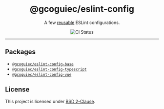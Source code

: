 <h1 align="center">@gcoguiec/eslint-config</h1>
<p align="center">
  A few <a href="https://eslint.org/docs/developer-guide/shareable-configs">reusable</a> ESLint configurations.
</p>
<p align="center">
  <img src="https://img.shields.io/github/actions/workflow/status/gcoguiec/eslint-config/ci?branch=main&label=ci&style=flat-square" alt="CI Status"/>
</p>

<hr>

## Packages

- [`@gcoguiec/eslint-config-base`](./packages/eslint-config-base)
- [`@gcoguiec/eslint-config-typescript`](./packages/eslint-config-typescript)
- [`@gcoguiec/eslint-config-vue`](./packages/eslint-config-vue)

## License

This project is licensed under [BSD 2-Clause](https://spdx.org/licenses/BSD-2-Clause.html).
